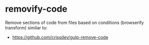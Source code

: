 # removify-code
Remove sections of code from files based on conditions (browserify transform) similar to:

 - https://github.com/crissdev/gulp-remove-code

